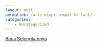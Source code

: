 ```yaml
---
layout: post
permalink: /arti-mimpi-lompat-ke-laut/
categories:
    - Uncategorized
---
```


[Baca Selengkapnya](/02)